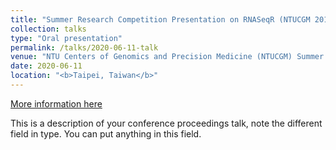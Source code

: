 ```yaml
---
title: "Summer Research Competition Presentation on RNASeqR (NTUCGM 2018)"
collection: talks
type: "Oral presentation"
permalink: /talks/2020-06-11-talk
venue: "NTU Centers of Genomics and Precision Medicine (NTUCGM) Summer Research"
date: 2020-06-11
location: "<b>Taipei, Taiwan</b>"
---
```


[More information here](https://icibm2019.org/index.htm)

This is a description of your conference proceedings talk, note the different field in type. You can put anything in this field.
